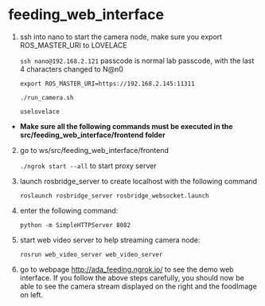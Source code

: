 # feeding_web_interface

1. ssh into nano to start the camera node, make sure you export ROS_MASTER_URI to LOVELACE

    ```ssh nano@192.168.2.121``` passcode is normal lab passcode, with the last 4 characters changed to N@n0
    
    ```export ROS_MASTER_URI=https://192.168.2.145:11311```
    
    ```./run_camera.sh```
    
    ```uselovelace```

* **Make sure all the following commands must be executed in the src/feeding_web_interface/frontend folder**

2. go to ws/src/feeding_web_interface/frontend

    ```./ngrok start --all``` to start proxy server
3. launch rosbridge_server to create localhost with the following command

    ```roslaunch rosbridge_server rosbridge_websocket.launch```
    
4. enter the following command:

    ```python -m SimpleHTTPServer 8082```
    
5. start web video server to help streaming camera node:

    ```rosrun web_video_server web_video_server```
    
6. go to webpage http://ada_feeding.ngrok.io/ to see the demo web interface. If you follow the above steps carefully, you should now be able to see the camera stream displayed on the right and the foodImage on left.
